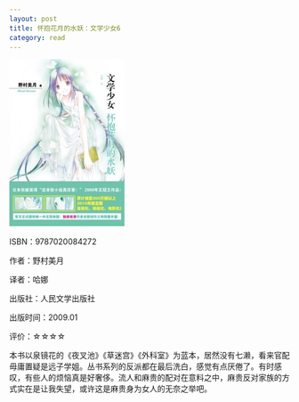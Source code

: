 ```yaml
---
layout: post
title: 怀抱花月的水妖：文学少女6
category: read
---
```

<img class="cover" src="/images/2011/12/9787020084272-207x300.jpg" width="207" height="300" />

ISBN：9787020084272

作者：野村美月

译者：哈娜

出版社：人民文学出版社

出版时间：2009.01

评价：☆☆☆☆

本书以泉镜花的《夜叉池》《草迷宫》《外科室》为蓝本，居然没有七濑，看来官配毋庸置疑是远子学姐。丛书系列的反派都在最后洗白，感觉有点厌倦了。有时感叹，有些人的烦恼真是好奢侈。流人和麻贵的配对在意料之中，麻贵反对家族的方式实在是让我失望，或许这是麻贵身为女人的无奈之举吧。
